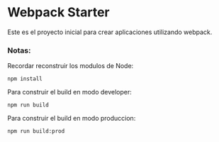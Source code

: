 # Webpack Starter

Este es el proyecto inicial para crear aplicaciones utilizando webpack.

### Notas:

Recordar reconstruir los modulos de Node:

```
npm install
```

Para construir el build en modo developer:

```
npm run build
```

Para construir el build en modo produccion:

```
npm run build:prod
```